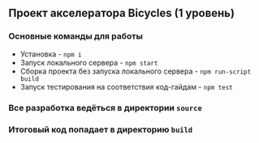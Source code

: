 ## Проект акселератора Bicycles (1 уровень)

### Основные команды для работы
* Установка - `npm i`
* Запуск локального сервера - `npm start`
* Сборка проекта без запуска локального сервера - `npm run-script build`
* Запуск тестирования на соответствия код-гайдам - `npm test`

### Все разработка ведёться в директории `source`
### Итоговый код попадает в директорию `build`
